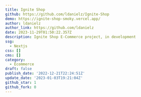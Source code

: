 ```yaml
---
title: Ignite Shop
github: https://github.com/ldanielz/Ignite-Shop
demo: https://ignite-shop-smoky.vercel.app/
author: ldanielz
author_link: https://github.com/ldanielz
date: 2023-11-29T01:50:22.357Z
description: Ignite Shop E-Commerce project, in development
ssg:
  - Nextjs
css: []
cms: []
category:
  - Ecommerce
draft: false
publish_date: '2022-12-21T22:24:51Z'
update_date: '2023-01-03T19:21:04Z'
github_star: 1
github_fork: 0
---
```

